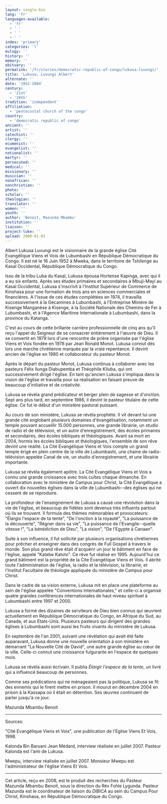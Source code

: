 ```yaml
---
layout: single-bio
lang: 'fr'
languages-available:
  - 'fr'
  - ' '
  - ' '
  - ' '
index: 'primary'
categories: 'l'
eulogy: ''
history: ''
memory: ''
obituary: ''
permalink: '/fr/stories/democratic-republic-of-congo/lukusa-luvungi/'
title: 'Lukusa, Luvungi Albert'
alternate: ''
date: '1952-2004'
century:
  - '21st'
  - '20th'
tradition: 'independent'
affiliation:
  - 'pentecostal church of the congo'
country:
  - 'democratic republic of congo'
ancient: ''
artist: ''
catechist: ''
clergy: ''
ecumenist: ''
evangelist: ''
nationalist: ''
martyr: ''
persecuted: ''
medical: ''
missionary: ''
musician: ''
nonafrican: ''
nonchristian: ''
photo: ''
scholar: ''
theologian: ''
translator: ''
women: ''
youth: ''
author: 'Benoit, Mazunda Mbambu'
institution: ''
liaison: ''
project-luke: ''
upload: 2000-01-01
---
```



Albert Lukusa Luvungi est le visionnaire de la grande église Cité Evangélique Viens et Vois de Lubumbashi en République Démocratique du Congo. Il est né le 16 Juin 1952 à Mweka, dans le territoire de Tshilenge au Kasaï Occidental, République Démocratique du Congo.

Issu de la tribu Luba du Kasaï, Lukusa épousa Hortense Kapinga, avec qui il a eu six enfants. Après ses études primaires et secondaires à Mbuji-Mayi au Kasaï Occidental, Lukusa s'inscrivit à l'Institut Supérieur de Commerce de Kinshasa pour une formation de trois ans en sciences commerciales et financières. A l'issue de ces études complétées en 1974, il travailla successivement à la Gécamines à Lubumbashi, à l'Entreprise Minière de Kisenge Manganèse à Kisenge, à la Société Nationale des Chemins de Fer  à Lubumbashi, et à l'Agence Maritime Internationale à Lubumbashi, dans la province du Katanga.

C'est au cours de cette brillante carrière professionnelle de cinq ans qu'il reçu l'appel du Seigneur de se consacrer entièrement à l'œuvre de Dieu. Il se convertit en 1979 lors d'une rencontre de prière organisée par l'église Viens et Vois fondée en 1978 par Jean Ronald Monot. Lukusa connut dès lors une marche chrétienne marquée par la vraie repentance. Il devint ancien de l'église en 1980 et collaborateur du pasteur Monot.

Après le départ du pasteur Monot, Lukusa continua à collaborer avec les pasteurs Félix Ilunga Diabupemba et Théophile Kiluba, qui ont successivement dirigé l'église. En tant qu'ancien Lukusa s'impliqua dans la vision de l'église et travailla pour sa réalisation en faisant preuve de beaucoup d'initiative et de créativité.

Lukusa se révéla grand prédicateur et berger plein de sagesse et d'onction. Sept ans plus tard, en septembre 1986, il devint le pasteur titulaire de cette église. Ce fut le début d'un ministère pastoral puissant.

Au cours de son ministère, Lukusa se révéla prophète. Il vit devant lui une grande cité englobant plusieurs domaines d'évangélisation, notamment un temple pouvant accueillir 15.000 personnes, une grande librairie, un studio de radio et de télévision, et un autre d'enregistrement, des écoles primaires et secondaires, des écoles bibliques et théologiques. Avant sa mort en 2004, hormis les écoles bibliques et théologiques, l'ensemble de son rêve devint une réalité. La Cité Evangélique Viens et Vois compte un grand temple érigé en plein centre de la ville de Lubumbashi, une chaine de radio-télévision appelée Canal de vie, un studio d'enregistrement, et une librairie importante.

Lukusa se révéla également apôtre. La Cité Evangélique Viens et Vois a connu une grande croissance avec trois cultes chaque dimanche. En collaboration avec le ministère de Campus pour Christ, la Cité Evangélique a ouvert dix nouvelles églises dans la ville de Lubumbashi--des églises qui ne cessent de se reproduire.

La profondeur de l'enseignement de Lukusa a causé une révolution dans la vie de l'église, et beaucoup de fidèles sont devenus très influents partout où ils se trouvent. Il formula des thèmes mémorables et provocateurs: "Élargis l'espace de ta tente", "De l'onction à la royauté", "La puissance de la découverte", "Régner dans sa vie", "La puissance de l'Evangile--quelle vitesse !", "La bénédiction de Dieu", "La vision", "De l'Egypte à Canaan".

Suite à son influence, il fut sollicité par plusieurs organisations chrétiennes pour prêcher et enseigner dans des congrès de Full Gospel à travers le monde. Son plus grand rêve était d'acquérir un jour  le bâtiment en face de l'église, appelé "Katebe Katoto". Ce rêve fut réalisé en 1995. Aujourd'hui ce grand bâtiment est la propriété de la Cite Évangélique Viens et Vois. Il abrite toute l'administration de l'église, la radio et la télévision, la librairie, et l'Institut Facultaire de théologie appliquée du ministère de Campus pour Christ.

Dans le cadre de sa vision externe, Lukusa mit en place une plateforme au sein de l'église appelée "Conventions Internationales," et celle-ci a organisé quatre grandes conférences internationales de haut niveau spirituel à Lubumbashi entre 1997 et 2000.

Lukusa a formé des dizaines de serviteurs de Dieu bien connus qui œuvrent actuellement en République Démocratique du Congo, en Afrique du Sud, au Canada, et aux Etats-Unis. Plusieurs pasteurs qui dirigent des grandes églises à Lubumbashi sont aussi les fruits vivants du ministère de Lukusa.

En septembre de l'an 2001, suivant une révélation  qui avait été faite auparavant, Lukusa donne une nouvelle orientation à son ministère en démarrant "La Nouvelle Cité de David", une autre grande église au cœur de la ville. Celle-ci connut une croissance fulgurante en l'espace de quelques mois.

Lukusa se révéla aussi écrivain. Il publia *Élargir l'espace de la tente*, un livré qui a influencé beaucoup de personnes.

Comme ses prédications qui ne ménageaient pas la politique, Lukusa se fit des ennemis qui le firent mettre en prison. Il mourut en décembre 2004 en prison à la Kassapa où il était en détention. Ses œuvres continuent de parler jusqu'à ce jour.

Mazunda Mbambu Benoit

---

Sources:

"Cité Evangélique Viens et Vois", une publication de l'Eglise Viens Et Vois, 1998.

Kalonda Bin Baruani Jean Médard, interview réalisée en juillet 2007. Pasteur Kalonda est l'ami de Lukusa.

Mwepu, interview réalisée en juillet 2007. Monsieur Mwepu est l'administrateur de l'église Viens Et Vois.

---

Cet article, reçu en 2008, est le produit des recherches du Pasteur Mazunda Mbambu Benoit, sous la direction du Rév Fohle Lygunda. Pasteur Mazunda est le coordinateur de liaison du *DIBICA* au sein du Campus Pour Christ, Kinshasa, en République Démocratique du Congo.